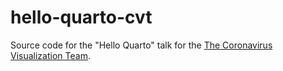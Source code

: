 # hello-quarto-cvt

Source code for the "Hello Quarto" talk for the [The Coronavirus Visualization Team](https://scholar.harvard.edu/cvt).
